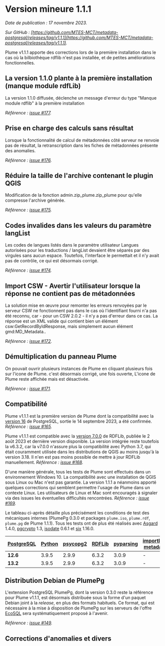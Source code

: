 # Version mineure 1.1.1

*Date de publication : 17 novembre 2023.*

*Sur GitHub : [https://github.com/MTES-MCT/metadata-postgresql/releases/tag/v1.1.1](https://github.com/MTES-MCT/metadata-postgresql/releases/tag/v1.1.1).*

Plume v1.1.1 apporte des corrections lors de la première installation dans le cas où la bilbiothèque rdflib n'est pas installée, et de petites améliorations fonctionnelles.  


## La version 1.1.0 plante à la première installation (manque module rdfLib)
La version 1.1.0 diffusée, déclenche un message d'erreur du type "Manque module rdflib" à la première installation

*Référence : [issue #177](https://github.com/MTES-MCT/metadata-postgresql/issues/177).*

## Prise en charge des calculs sans résultat
Lorsque la fonctionnalité de calcul de métadonnées côté serveur ne renvoie pas de résultat, la retranscription dans les fiches de métadonnées présente des anomalies.

*Référence : [issue #176](https://github.com/MTES-MCT/metadata-postgresql/issues/176).*

## Réduire la taille de l'archive contenant le plugin QGIS
Modification de la fonction admin.zip_plume.zip_plume pour qu'elle compresse l'archive générée.

*Référence : [issue #175](https://github.com/MTES-MCT/metadata-postgresql/issues/175).*

## Codes invalides dans les valeurs du paramètre langList
Les codes de langues listés dans le paramètre utilisateur Langues autorisées pour les traductions / langList devaient être séparés par des virgules sans aucun espace.
Toutefois, l'interface le permettait et il n'y avait pas de contrôle, ce qui est désormais corrigé.

*Référence : [issue #174](https://github.com/MTES-MCT/metadata-postgresql/issues/174).*

## Import CSW - Avertir l'utilisateur lorsque la réponse ne contient pas de métadonnées
La solution mise en œuvre pour remonter les erreurs renvoyées par le serveur CSW ne fonctionnent pas dans le cas où l'identifiant fourni n'a pas été reconnu, car - pour un CSW 2.0.2 - il n'y a pas d'erreur dans ce cas. La réponse est un XML valide qui contient bien un élément csw:GetRecordByIdResponse, mais simplement aucun élément gmd:MD_Metadata..

*Référence : [issue #172](https://github.com/MTES-MCT/metadata-postgresql/issues/172).*

## Démultiplication du panneau Plume
On pouvait ouvrir plusieurs instances de Plume en cliquant plusieurs fois sur l'icone de Plume. c'est désormais corrigé, une fois ouverte, L'icone de Plume reste affichée mais est désactivée.

*Référence : [issue #171](https://github.com/MTES-MCT/metadata-postgresql/issues/171).*


## Compatibilité

Plume v1.1.1 est la première version de Plume dont la compatibilité avec la [version 16](https://www.postgresql.org/docs/16/release-16.html) de PostgreSQL, sortie le 14 septembre 2023, a été confirmée. *Référence : [issue #165](https://github.com/MTES-MCT/metadata-postgresql/issues/165).*

Plume v1.1.1 est compatible avec la [version 7.0.0](https://github.com/RDFLib/rdflib/releases/tag/7.0.0) de RDFLib, publiée le 2 août 2023 et dernière version disponible. La version intégrée reste toutefois la v6.3.2, car la v7.0.0 n'assure plus la compatibilité avec Python 3.7, qui était couramment utilisée dans les distributions de QGIS au moins jusqu'à la version 3.18. Il n'en est pas moins possible de mettre à jour RDFLib manuellement. *Référence : [issue #168](https://github.com/MTES-MCT/metadata-postgresql/issues/168).*

D'une manière générale, tous les tests de Plume sont effectués dans un environnement Windows 10. La compatibilité avec une installation de QGIS sous Linux ou Mac n'est pas garantie. La version 1.1.1 a néanmoins apporté quelques corrections qui semblent permettre l'usage de Plume dans un contexte Linux. Les utilisateurs de Linux et Mac sont encouragés à signaler via des issues les éventuelles difficultés rencontrées. *Référence : [issue #169](https://github.com/MTES-MCT/metadata-postgresql/issues/169).*

Le tableau ci-après détaille plus précisément les conditions de test des mécaniques internes (PlumePg 0.3.0 et packages `plume.iso`, `plume.rdf`, `plume.pg` de Plume 1.1.1). Tous les tests ont de plus été réalisés avec [Asgard](https://github.com/MTES-MCT/asgard-postgresql) 1.4.0, [pgcrypto](https://www.postgresql.org/docs/current/pgcrypto.html) 1.3, [isodate](https://pypi.org/project/isodate/) 0.6.1 et [six](https://pypi.org/project/six/) 1.16.0.

| [PostgreSQL](https://www.postgresql.org/) | [Python](https://www.python.org/) | [psycopg2](https://pypi.org/project/psycopg2/) | [RDFLib](https://pypi.org/project/rdflib/) | [pyparsing](https://pypi.org/project/pyparsing/) | [importlib-metadata](https://pypi.org/project/importlib-metadata/) | [zipp](https://pypi.org/project/zipp/) | [typing-extensions](https://pypi.org/project/typing-extensions/)
| --- | --- | --- | --- | --- | --- | --- | --- |
| **12.6** | 3.9.5 | 2.9.9 | 6.3.2 | 3.0.9 | - | - | - |
| **13.2** | 3.9.5 | 2.9.9 | 6.3.2 | 3.0.9 | - | - | - |

## Distribution Debian de PlumePg

L'extension PostgreSQL PlumePg, dont la version 0.3.0 reste la référence pour Plume v1.1.1, est désormais distribuée sous la forme d'un paquet Debian joint à la *release*, en plus des formats habituels. Ce format, qui est nécessaire à la mise à disposition de PlumePg sur les serveurs de l'offre [EcoSQL](https://spote.developpement-durable.gouv.fr/offre/ecosql-postgresql) sera systématiquement proposé à l'avenir.

*Référence : [issue #149](https://github.com/MTES-MCT/metadata-postgresql/issues/149).*

## Corrections d'anomalies et divers
